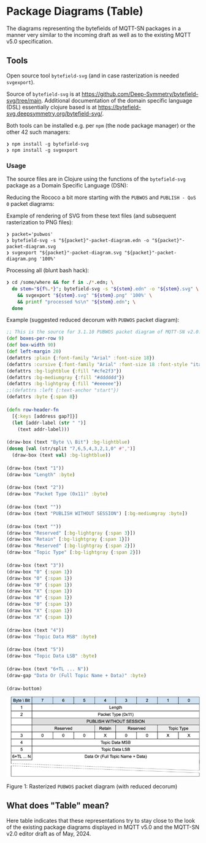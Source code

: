 # Package Diagrams (Table)

The diagrams representing the bytefields of MQTT-SN packages
in a manner very similar to the incoming draft as well as to
the existing MQTT v5.0 specification.

## Tools

Open source tool `bytefield-svg` (and in case rasterization is needed `svgexport`).

Source of `bytefield-svg` is at <https://github.com/Deep-Symmetry/bytefield-svg/tree/main>.
Additional documentation of the domain specific language (DSL) essentially clojure based is
at <https://bytefield-svg.deepsymmetry.org/bytefield-svg/>.

Both tools can be installed e.g. per `npm` (the node package manager) or the other 42 such managers:

```console
❯ npm install -g bytefield-svg
❯ npm install -g svgexport
```

### Usage

The source files are in Clojure using the functions of the `bytefield-svg` package as a Domain Specific Language (DSN):

Reducing the Rococo a bit more starting with the `PUBWOS` and `PUBLISH - QoS 0` packet diagrams:

Example of rendering of SVG from these text files (and subsequent rasterization to PNG files):

```console
❯ packet='pubwos'
❯ bytefield-svg -s "${packet}"-packet-diagram.edn -o "${packet}"-packet-diagram.svg
❯ svgexport "${packet}"-packet-diagram.svg "${packet}"-packet-diagram.png '100%'
```

Processing all (blunt bash hack):

```bash
❯ cd /some/where && for f in ./*.edn; \
  do stem="${f%.*}"; bytefield-svg -s "${stem}.edn" -o "${stem}.svg" \
    && svgexport "${stem}.svg" "${stem}.png" '100%' \
    && printf "processed %s\n" "${stem}.edn"; \
  done
```

Example (suggested reduced decorum with `PUBWOS` packet diagram):

```clojure
;; This is the source for 3.1.10 PUBWOS packet diagram of MQTT-SN v2.0.
(def boxes-per-row 9)
(def box-width 90)
(def left-margin 20)
(defattrs :plain {:font-family "Arial" :font-size 18})
(defattrs :cursive {:font-family "Arial" :font-size 18 :font-style "italic"})
(defattrs :bg-lightblue {:fill "#cfe2f3"})
(defattrs :bg-mediumgray {:fill "#dddddd"})
(defattrs :bg-lightgray {:fill "#eeeeee"})
;;(defattrs :left {:text-anchor "start"})
(defattrs :byte {:span 8})

(defn row-header-fn
  [{:keys [address gap?]}]
  (let [addr-label (str " ")]
    (text addr-label)))

(draw-box (text "Byte \\ Bit") :bg-lightblue)
(doseq [val (str/split "7,6,5,4,3,2,1,0" #",")]
  (draw-box (text val) :bg-lightblue))

(draw-box (text "1"))
(draw-box "Length" :byte)

(draw-box (text "2"))
(draw-box "Packet Type (0x11)" :byte)

(draw-box (text ""))
(draw-box (text "PUBLISH WITHOUT SESSION") [:bg-mediumgray :byte])

(draw-box (text ""))
(draw-box "Reserved" [:bg-lightgray {:span 3}])
(draw-box "Retain" [:bg-lightgray {:span 1}])
(draw-box "Reserved" [:bg-lightgray {:span 2}])
(draw-box "Topic Type" [:bg-lightgray {:span 2}])

(draw-box (text "3"))
(draw-box "0" {:span 1})
(draw-box "0" {:span 1})
(draw-box "0" {:span 1})
(draw-box "X" {:span 1})
(draw-box "0" {:span 1})
(draw-box "0" {:span 1})
(draw-box "X" {:span 1})
(draw-box "X" {:span 1})

(draw-box (text "4"))
(draw-box "Topic Data MSB" :byte)

(draw-box (text "5"))
(draw-box "Topic Data LSB" :byte)

(draw-box (text "6+TL ... N"))
(draw-gap "Data Or (Full Topic Name + Data)" :byte)

(draw-bottom)
```

!["Rasterized PUBWOS packet diagram"](pubwos-packet-diagram.png "Rasterized PUBWOS packet diagram")

Figure 1: Rasterized `PUBWOS` packet diagram (with reduced decorum)

## What does "Table" mean?

Here table indicates that these representations try to stay close to the look of the 
existing package diagrams displayed in MQTT v5.0 and the MQTT-SN v2.0 editor draft as of May, 2024.

